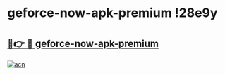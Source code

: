# geforce-now-apk-premium !28e9y

# <h2><a href="https://3xlzwd.esa.edu.pl?title=geforce-now-apk-premium&ref=28e9y">🔗👉 🔴 geforce-now-apk-premium</a></h2>

[![acn](https://github.com/user-attachments/assets/0f9c940e-d8b0-45ae-aac7-cd30a18b3e1c)](https://3xlzwd.esa.edu.pl?title=geforce-now-apk-premium&ref=28e9y)

